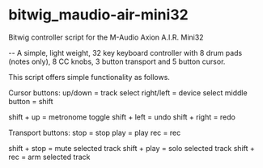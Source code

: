 bitwig_maudio-air-mini32
========================

Bitwig controller script for the M-Audio Axion A.I.R. Mini32

-- A simple, light weight, 32 key keyboard controller with 8 drum pads (notes only), 8 CC knobs, 3 button transport and 5 button cursor.

This script offers simple functionality as follows.

Cursor buttons:
up/down = track select
right/left = device select
middle button = shift

shift + up = metronome toggle
shift + left = undo
shift + right = redo

Transport buttons:
stop = stop
play = play
rec = rec

shift + stop = mute selected track
shift + play = solo selected track
shift + rec = arm selected track
